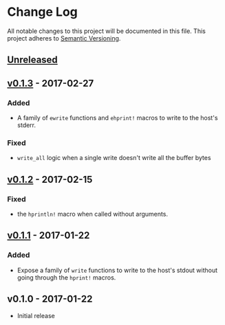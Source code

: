 # Change Log

All notable changes to this project will be documented in this file.
This project adheres to [Semantic Versioning](http://semver.org/).

## [Unreleased]

## [v0.1.3] - 2017-02-27

### Added

- A family of `ewrite` functions and `ehprint!` macros to write to the host's
  stderr.

### Fixed

- `write_all` logic when a single write doesn't write all the buffer bytes

## [v0.1.2] - 2017-02-15

### Fixed

- the `hprintln!` macro when called without arguments.

## [v0.1.1] - 2017-01-22

### Added

- Expose a family of `write` functions to write to the host's stdout without
  going through the `hprint!` macros.

## v0.1.0 - 2017-01-22

- Initial release

[Unreleased]: https://github.com/japaric/cortex-m-semihosting/compare/v0.1.3...HEAD
[v0.1.3]: https://github.com/japaric/cortex-m-semihosting/compare/v0.1.2...v0.1.3
[v0.1.2]: https://github.com/japaric/cortex-m-semihosting/compare/v0.1.1...v0.1.2
[v0.1.1]: https://github.com/japaric/cortex-m-semihosting/compare/v0.1.0...v0.1.1
